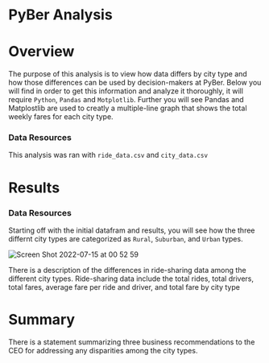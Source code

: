 # PyBer Analysis

# Overview
The purpose of this analysis is to view how data differs by city type and how those differences can be used by decision-makers at PyBer. Below you will find in order to get this information and analyze it thoroughly, it will require `Python`, `Pandas` and `Motplotlib`. Further you will see Pandas and Matplostlib are used to creatly a multiple-line graph that shows the total weekly fares for each city type. 
### Data Resources
This analysis was ran with `ride_data.csv` and `city_data.csv`

# Results
### Data Resources
Starting off with the initial datafram and results, you will see how the three differnt city types are categorized as `Rural`, `Suburban`, and `Urban` types. 

![Screen Shot 2022-07-15 at 00 52 59](https://user-images.githubusercontent.com/105962575/179159772-a6f7e467-2467-4dc5-82f8-5262b0864740.png)


There is a description of the differences in ride-sharing data among the different city types. Ride-sharing data include the total rides, total drivers, total fares, average fare per ride and driver, and total fare by city type

# Summary
There is a statement summarizing three business recommendations to the CEO for addressing any disparities among the city types.


